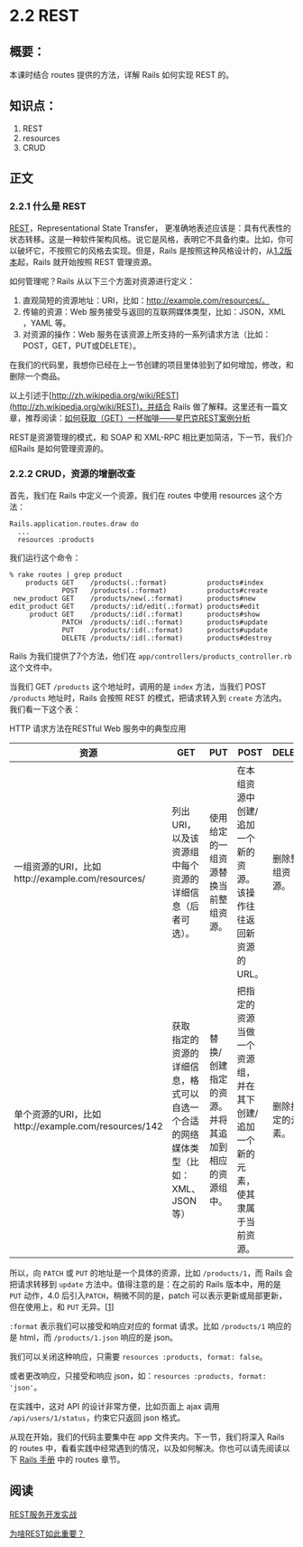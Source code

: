 # 2.2 REST

## 概要：

本课时结合 routes 提供的方法，详解 Rails 如何实现 REST 的。

## 知识点：

1. REST
2. resources
3. CRUD

## 正文

### 2.2.1 什么是 REST

[REST](http://zh.wikipedia.org/wiki/REST)，Representational State Transfer， 更准确地表述应该是：具有代表性的状态转移。这是一种软件架构风格。说它是风格，表明它不具备约束。比如，你可以破坏它，不按照它的风格去实现。但是，Rails 是按照这种风格设计的，从[1.2版本](http://weblog.rubyonrails.org/2007/1/19/rails-1-2-rest-admiration-http-lovefest-and-utf-8-celebrations/)起，Rails 就开始按照 REST 管理资源。

如何管理呢？Rails 从以下三个方面对资源进行定义：

1. 直观简短的资源地址：URI，比如：http://example.com/resources/。
2. 传输的资源：Web 服务接受与返回的互联网媒体类型，比如：JSON，XML ，YAML 等。
3. 对资源的操作：Web 服务在该资源上所支持的一系列请求方法（比如：POST，GET，PUT或DELETE）。

在我们的代码里，我想你已经在上一节创建的项目里体验到了如何增加，修改，和删除一个商品。

以上引述于[http://zh.wikipedia.org/wiki/REST](http://zh.wikipedia.org/wiki/REST)，并结合 Rails 做了解释。这里还有一篇文章，推荐阅读：[如何获取（GET）一杯咖啡——星巴克REST案例分析](http://www.infoq.com/cn/articles/webber-rest-workflow)

REST是资源管理的模式，和 SOAP 和 XML-RPC 相比更加简洁，下一节，我们介绍Rails 是如何管理资源的。

### 2.2.2 CRUD，资源的增删改查

首先，我们在 Rails 中定义一个资源，我们在 routes 中使用 resources 这个方法：

```
Rails.application.routes.draw do
  ...
  resources :products
```

我们运行这个命令：

```
% rake routes | grep product
    products GET    /products(.:format)          products#index
             POST   /products(.:format)          products#create
 new_product GET    /products/new(.:format)      products#new
edit_product GET    /products/:id/edit(.:format) products#edit
     product GET    /products/:id(.:format)      products#show
             PATCH  /products/:id(.:format)      products#update
             PUT    /products/:id(.:format)      products#update
             DELETE /products/:id(.:format)      products#destroy
```

Rails 为我们提供了7个方法，他们在 `app/controllers/products_controller.rb` 这个文件中。

当我们 GET `/products` 这个地址时，调用的是 `index` 方法，当我们 POST `/products` 地址时，Rails 会按照 REST 的模式，把请求转入到 `create` 方法内。我们看一下这个表：

HTTP 请求方法在RESTful Web 服务中的典型应用

资源 | GET | PUT | POST | DELETE
--- | --- | --- | --- | ---
一组资源的URI，比如http://example.com/resources/ | 列出 URI，以及该资源组中每个资源的详细信息（后者可选）。 | 使用给定的一组资源替换当前整组资源。 | 在本组资源中创建/追加一个新的资源。 该操作往往返回新资源的URL。 | 删除整组资源。
单个资源的URI，比如http://example.com/resources/142 | 获取 指定的资源的详细信息，格式可以自选一个合适的网络媒体类型（比如：XML、JSON等） | 替换/创建 指定的资源。并将其追加到相应的资源组中。 | 把指定的资源当做一个资源组，并在其下创建/追加一个新的元素，使其隶属于当前资源。 | 删除指定的元素。

所以，向 `PATCH` 或 `PUT` 的地址是一个具体的资源，比如 `/products/1`，而 Rails 会把请求转移到 `update` 方法中。值得注意的是：在之前的 Rails 版本中，用的是 `PUT` 动作，4.0 后引入`PATCH`，稍微不同的是，patch 可以表示更新或局部更新，但在使用上，和 `PUT` 无异。[[1](http://guides.rubyonrails.org/4_0_release_notes.html#general)]

`:format` 表示我们可以接受和响应对应的 format 请求。比如 `/products/1` 响应的是 html，而 `/products/1.json` 响应的是 json。

我们可以关闭这种响应，只需要 `resources :products, format: false`。

或者更改响应，只接受和响应 json，如：`resources :products, format: 'json'`。

在实践中，这对 API 的设计非常方便，比如页面上 ajax 调用 `/api/users/1/status`，约束它只返回 json 格式。

从现在开始，我们的代码主要集中在 app 文件夹内。下一节，我们将深入 Rails 的 routes 中，看看实践中经常遇到的情况，以及如何解决。你也可以请先阅读以下 [Rails 手册](http://guides.rubyonrails.org/routing.html#singular-resources) 中的 routes 章节。

## 阅读

[REST服务开发实战](http://www.infoq.com/cn/articles/dt-rest-service)

[为啥REST如此重要？](http://www.csdn.net/article/2013-08-01/2816424-Why-REST-is-so-important)

